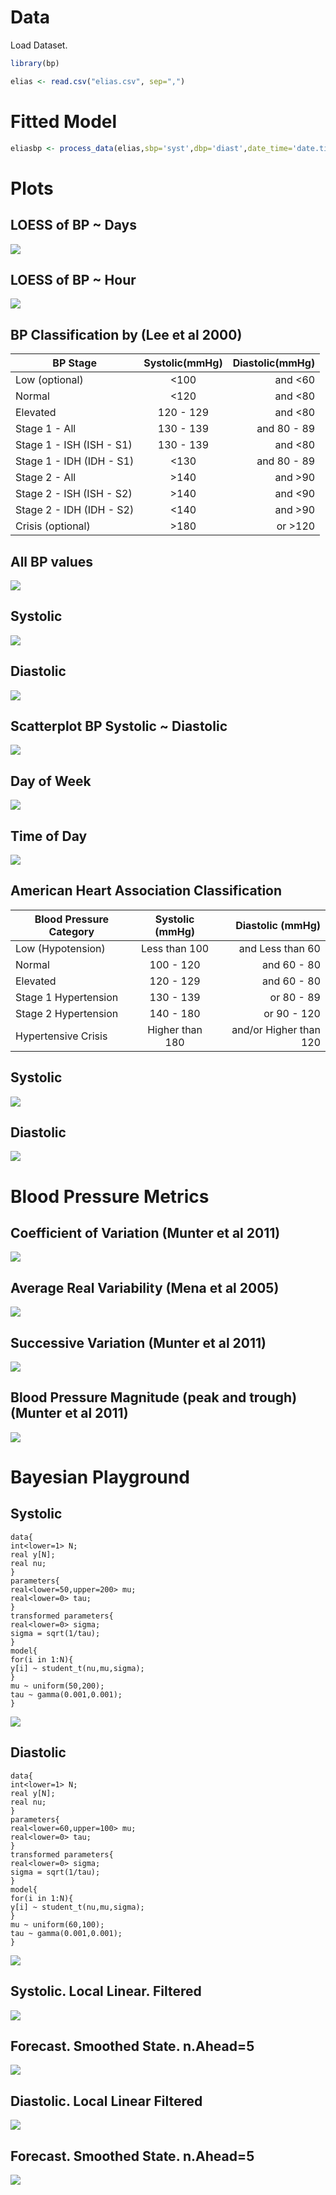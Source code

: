 # Data

Load Dataset.

``` r
library(bp)
```

``` r
elias <- read.csv("elias.csv", sep=",")
```

# Fitted Model
``` r 
eliasbp <- process_data(elias,sbp='syst',dbp='diast',date_time='date.time',id='id',hr='hr')
```

# Plots

## LOESS of BP ~ Days

![](images/datetime.png)


## LOESS of BP ~ Hour

![](images/hour.png)


## BP Classification by (Lee et al 2000)


   | BP Stage | Systolic(mmHg) | Diastolic(mmHg) |
   | ---------|:---------------:|-----------------:|
   |  Low (optional) |	<100  |	and 	<60   |
   |  Normal  |	<120 	| and 	<80 |
   |  Elevated |	120 - 129  |	and 	<80|
   |  Stage 1 - All |	130 - 139 |	and 	80 - 89|
   |  Stage 1 - ISH (ISH - S1) | 130 - 139 | 	and 	<80|
   |  Stage 1 - IDH (IDH - S1) |	<130 	|and 	80 - 89 |
   |  Stage 2 - All  |	>140  |	and 	>90|
   |  Stage 2 - ISH (ISH - S2)  |	>140 | 	and 	<90|
   |  Stage 2 - IDH (IDH - S2) |	<140 	| and 	>90 |
   |  Crisis (optional) |	>180 | 	or 	>120|

## All BP values

![](images/hist1.png)

## Systolic

![](images/hist2.png)


## Diastolic

![](images/hist3.png)


## Scatterplot BP  Systolic ~ Diastolic

![](images/scatter.png)


## Day of Week

![](images/daysofweek.png)


## Time of Day

![](images/timeday.png)


##  American Heart Association Classification

| Blood Pressure Category |	Systolic (mmHg) 	|	Diastolic (mmHg) |
| ---------|:---------------:|-----------------:|                     
|Low (Hypotension) | 	Less than 100  |	and 	Less than 60 |
|Normal            |	100 - 120      |	and 	60 - 80      |
|Elevated 	   |    120 - 129      |	and 	60 - 80      |
|Stage 1 Hypertension | 	130 - 139  |	or 	80 - 89      |
|Stage 2 Hypertension |	140 - 180 	   |or 	90 - 120             |
|Hypertensive Crisis  |	Higher than 180    | 	and/or 	Higher than 120 |


## Systolic 

![](images/sbpstages.png)


## Diastolic

![](images/dbpstages.png)


# Blood Pressure Metrics

## Coefficient of Variation (Munter et al 2011)

![](images/coeffvar.png)


## Average Real Variability (Mena et al 2005)

![](images/avvar.png)


## Successive Variation (Munter et al 2011)

![](images/sucvar.png)

## Blood Pressure Magnitude (peak and trough) (Munter et al 2011)

![](images/pressmag.png)

# Bayesian Playground

## Systolic

````{verbatim}
data{
int<lower=1> N;
real y[N];
real nu;
}
parameters{
real<lower=50,upper=200> mu;
real<lower=0> tau;
}
transformed parameters{
real<lower=0> sigma;
sigma = sqrt(1/tau);
}
model{
for(i in 1:N){
y[i] ~ student_t(nu,mu,sigma);
}
mu ~ uniform(50,200);
tau ~ gamma(0.001,0.001);
}
````

![](images/stanplotsyst.png)

## Diastolic

````{verbatim}
data{
int<lower=1> N;
real y[N];
real nu;
}
parameters{
real<lower=60,upper=100> mu;
real<lower=0> tau;
}
transformed parameters{
real<lower=0> sigma;
sigma = sqrt(1/tau);
}
model{
for(i in 1:N){
y[i] ~ student_t(nu,mu,sigma);
}
mu ~ uniform(60,100);
tau ~ gamma(0.001,0.001);
}
````

![](images/stanplotdiast.png)


## Systolic. Local Linear. Filtered


![](images/locallinearfilter.png)


## Forecast. Smoothed State. n.Ahead=5

![](images/forecastkfas.png)


## Diastolic. Local Linear Filtered


![](images/locallinearfilterdiast.png)

## Forecast. Smoothed State. n.Ahead=5

![](images/forecastkfasdiast.png)
